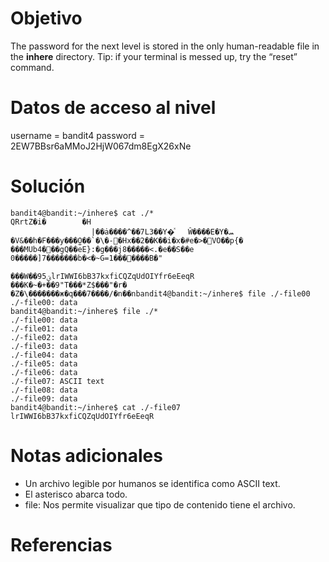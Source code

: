 # Objetivo
The password for the next level is stored in the only human-readable file in the **inhere** directory. Tip: if your terminal is messed up, try the “reset” command.

# Datos de acceso al nivel
username =  bandit4
password = 2EW7BBsr6aMMoJ2HjW067dm8EgX26xNe
# Solución
```
bandit4@bandit:~/inhere$ cat ./*
QRrtZ�i�        �H
                  |��ȧ����^��7L3��Y�ͯ   Ŵ����E�Y�ܚ      �V&��h�F���y���O̫��`�\�-⃐�Hx��2��K��i�x�#e�>�␦VO��p{�       ���MUb4�␦��gQ��eE}:�g���j8�����<.�e��S��e 0�����]7�������b�<�~G=1���␦����B׃�"
                                         ���W��9ؽ5lrIWWI6bB37kxfiCQZqUdOIYfr6eEeqR
���K�~�+��9"T���*Z$���"�r�
�Z�\�������ж�q���7����/�n��nbandit4@bandit:~/inhere$ file ./-file00
./-file00: data
bandit4@bandit:~/inhere$ file ./*
./-file00: data
./-file01: data
./-file02: data
./-file03: data
./-file04: data
./-file05: data
./-file06: data
./-file07: ASCII text
./-file08: data
./-file09: data
bandit4@bandit:~/inhere$ cat ./-file07
lrIWWI6bB37kxfiCQZqUdOIYfr6eEeqR
```
# Notas adicionales
- Un archivo legible por humanos se identifica como ASCII text.
- El asterisco abarca todo.
- file: Nos permite visualizar que tipo de contenido tiene el archivo.
# Referencias